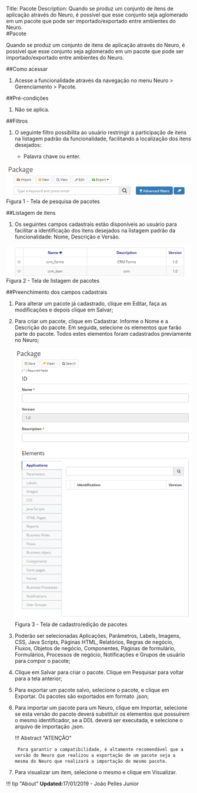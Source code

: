 Title: Pacote
Description: Quando se produz um conjunto de itens de aplicação através do Neuro, é possível que esse conjunto seja aglomerado em um pacote que pode ser importado/exportado entre ambientes do Neuro.    
#Pacote  

Quando se produz um conjunto de itens de aplicação através do Neuro, é possível que esse conjunto seja aglomerado em um pacote que pode ser importado/exportado entre ambientes do Neuro.    

##Como acessar 
1. Acesse a funcionalidade através da navegação no menu Neuro > Gerenciamento > Pacote.    

##Pré-condições    
1. Não se aplica.    

##Filtros  
1. O seguinte filtro possibilita ao usuário restringir a participação de itens na listagem padrão da funcionalidade, facilitando a localização dos itens desejados:    
 
     * Palavra chave ou enter.      

![Screenshot](images/Package-Search.png)  
Figura 1 - Tela de pesquisa de pacotes    

##Listagem de itens   
1. Os seguintes campos cadastrais estão disponíveis ao usuário para facilitar a identificação dos itens desejados na listagem padrão da funcionalidade: Nome, Descrição e Versão.    

![Screenshot](images/Package-listing.png)  
Figura 2 - Tela de listagem de pacotes   

##Preenchimento dos campos cadastrais    
1. Para alterar um pacote já cadastrado, clique em Editar, faça as modificações e depois clique em Salvar;   
2. Para criar um pacote, clique em Cadastrar. Informe o Nome e a Descrição do pacote. Em seguida, selecione os elementos que farão parte do pacote. Todos estes elementos foram cadastrados previamente no Neuro;    

    ![Screenshot](images/Package-Registration.png)  
    Figura 3 - Tela de cadastro/edição de pacotes   

3. Poderão ser selecionadas Aplicações, Parâmetros, Labels, Imagens, CSS, Java Scripts, Páginas HTML, Relatórios, Regras de negócio, Fluxos, Objetos de negócio, Componentes, Páginas de formulário, Formulários, Processos de negócio, Notificações e Grupos de usuário para compor o pacote;    
4. Clique em Salvar para criar o pacote. Clique em Pesquisar para voltar para a tela anterior;   
5. Para exportar um pacote salvo, selecione o pacote, e clique em Exportar. Os pacotes são exportados em formato .json;    
6. Para importar um pacote para um Neuro, clique em Importar, selecione se esta versão do pacote deverá substituir os elementos que possuírem o mesmo identificador, se a DDL deverá ser executada, e selecione o arquivo de importação .json.    

    !!! Abstract "ATENÇÃO"  

        Para garantir a compatibilidade, é altamente recomendável que a versão do Neuro que realizou a exportação de um pacote seja a           mesma do Neuro que realizará a importação do mesmo pacote.   

7. Para visualizar um item, selecione o mesmo e clique em Visualizar.    


!!! tip "About"
    <b>Updated:</b>17/01/2019 - João Pelles Junior
